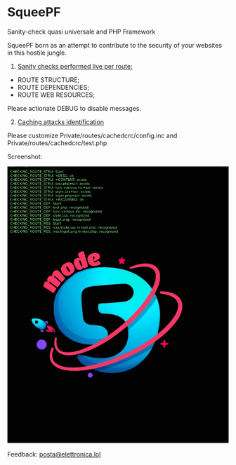 # SqueePF
Sanity-check quasi universale and PHP Framework

SqueePF born as an attempt to contribute to the security of your websites in this hostile jungle.

1) <u>Sanity checks performed live per route:</u>
- ROUTE STRUCTURE;
- ROUTE DEPENDENCIES;
- ROUTE WEB RESOURCES;

Please actionate DEBUG to disable messages.

2) <u>Caching attacks identification</u>

Please customize
Private/routes/cachedcrc/config.inc
and
Private/routes/cachedcrc/test.php

Screenshot:

![SqueePF in action #1](/Public/res/screenshot1.png)<br>

Feedback: posta@elettronica.lol
